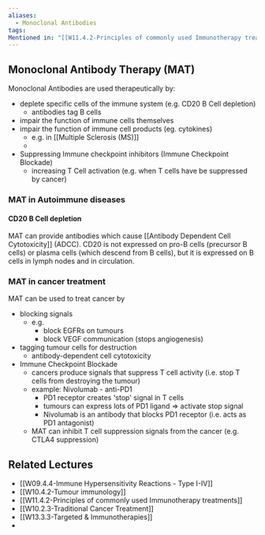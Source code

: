 ```yaml
---
aliases:
  - Monoclonal Antibodies
tags: 
Mentioned in: "[[W11.4.2-Principles of commonly used Immunotherapy treatments]]"
---
```


## Monoclonal Antibody Therapy (MAT)
Monoclonal Antibodies are used therapeutically by:
- deplete specific cells of the immune system (e.g. CD20 B Cell depletion)
	- antibodies tag B cells
- impair the function of immune cells themselves
- impair the function of immune cell products (eg. cytokines)
	- e.g. in [[Multiple Sclerosis (MS)]]
	- 
- Suppressing Immune checkpoint inhibitors (Immune Checkpoint Blockade)
	- increasing T Cell activation (e.g. when T cells have be suppressed by cancer)

### MAT in Autoimmune diseases
#### CD20 B Cell depletion
MAT can provide antibodies which cause [[Antibody Dependent Cell Cytotoxicity]] (ADCC). 
CD20 is not expressed on pro-B cells (precursor B cells) or plasma cells (which descend from B cells), but it is expressed on B cells in lymph nodes and in circulation. 

### MAT in cancer treatment
MAT can be used to treat cancer by
- blocking signals
	- e.g. 
		- block EGFRs on tumours
		- block VEGF communication (stops angiogenesis)
- tagging tumour cells for destruction
	- antibody-dependent cell cytotoxicity
- Immune Checkpoint Blockade
	- cancers produce signals that suppress T cell activity (i.e. stop T cells from destroying the tumour)
	- example: Nivolumab - anti-PD1
		- PD1 receptor creates 'stop' signal in T cells
		- tumours can express lots of PD1 ligand => activate stop signal
		- Nivolumab is an antibody that blocks PD1 receptor (i.e. acts as PD1 antagonist)
	- MAT can inhibit T cell suppression signals from the cancer (e.g. CTLA4 suppression)

## Related Lectures
- [[W09.4.4-Immune Hypersensitivity Reactions - Type I-IV]]
- [[W10.4.2-Tumour immunology]]
- [[W11.4.2-Principles of commonly used Immunotherapy treatments]]
- [[W10.2.3-Traditional Cancer Treatment]]
- [[W13.3.3-Targeted & Immunotherapies]]
- 